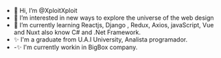 - 👋 Hi, I’m @XploitXploit
- 👀 I’m interested in new ways to explore the universe of the web design
- 🌱 I’m currently learning Reactjs, Django , Redux, Axios, javaScript, Vue and Nuxt  also know C# and .Net Framework.
- ✨ I'm a graduate from U.A.I University, Analista programador.
- -✨ I'm currently workin in BigBox company.

<!---
XploitXploit/XploitXploit is a ✨ special ✨ repository because its `README.md` (this file) appears on your GitHub profile.
You can click the Preview link to take a look at your changes.
--->
